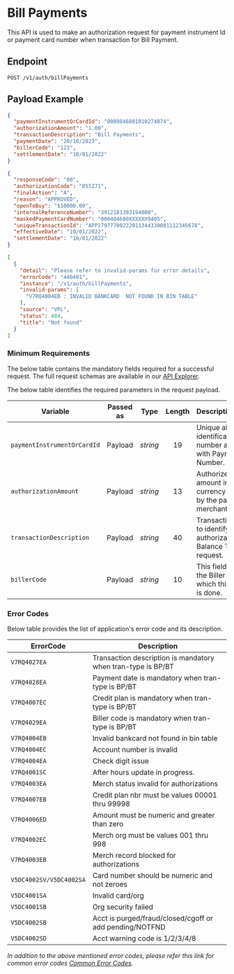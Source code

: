 # Bill Payments

This API is used to make an authorization request for payment instrument Id or payment card number when transaction for Bill Payment.

## Endpoint

`POST /v1/auth/billPayments`

## Payload Example

<!--
type: tab
titles: Request, Response, Error
-->

```json
{
  "paymentInstrumentOrCardId": "0009846801010274074",
  "authorizationAmount": "1.00",
  "transactionDescription": "Bill Payments",
  "paymentDate": "20/10/2023",
  "billerCode": "123",
  "settlementDate": "10/01/2022"
}
```

<!--
type: tab
-->

```json
{
  "responseCode": "00",
  "authorizationCode": "055271",
  "finalAction": "A",
  "reason": "APPROVED",
  "openToBuy": "$10000.00",
  "internalReferenceNumber": "3912181393194000",
  "maskedPaymentCardNumber": "000484680XXXXXX9405",
  "uniqueTransactionId": "APP17977700222011344330001112345678",
  "effectiveDate": "10/01/2022",
  "settlementDate": "10/01/2022"
}
```

<!--
type: tab
-->

```json
[
  {
    "detail": "Please refer to invalid-params for error details",
    "errorCode": "440401",
    "instance": "/v1/auth/billPayments",
    "invalid-params": [
      "V7RQ4004EB : INVALID BANKCARD  NOT FOUND IN BIN TABLE"
    ],
    "source": "VPL",
    "status": 404,
    "title": "Not found"
  }
]
```

<!-- type: tab-end -->

### Minimum Requirements

The below table contains the mandatory fields required for a successful request. The full request schemas are available in our [API Explorer](../api/?type=post&path=/v1/auth/billPayments).

The below table identifies the required parameters in the request payload.

| Variable | Passed as | Type | Length | Description/Values |
| -------- | :-------: | :--: | :------------: | ------------------ |
| `paymentInstrumentOrCardId` | Payload | *string* | 19 | Unique alternate identification number associated with Payment Card Number. |
| `authorizationAmount` | Payload | *string* | 13 | Authorized sales amount in the currency accepted by the particular merchant. |
| `transactionDescription` | Payload | *string* | 40 | Transaction source to identify if the authorization is Balance Transfer request. |
| `billerCode` | Payload | *string* | 10 | This field identify the Biller code to which this payment is done. |

### Error Codes

Below table provides the list of application's error code and its description.

| ErrorCode |  Description |
| --------  | ------------------ |
| `V7RQ4027EA` | Transaction description is mandatory when tran-type is BP/BT |
| `V7RQ4028EA` | Payment date is mandatory when tran-type is BP/BT |
| `V7RQ4007EC` | Credit plan is mandatory when tran-type is BP/BT |
| `V7RQ4029EA` | Biller code is mandatory when tran-type is BP/BT |
| `V7RQ4004EB` | Invalid bankcard  not found in bin table |  
| `V7RQ4004EC` | Account number is invalid |
| `V7RQ4004EA` | Check digit issue |
| `V7RQ4001SC` | After hours update in progress. |
| `V7RQ4003EA` | Merch status invalid for authorizations |
| `V7RQ4007EB` | Credit plan nbr must be values 00001 thru 99998 |
| `V7RQ4006ED` | Amount must be numeric and greater than zero |
| `V7RQ4002EC` | Merch org must be values 001 thru 998 |
| `V7RQ4003EB` | Merch record blocked for authorizations |
| `V5DC4002SV/V5DC4002SA` | Card number should be numeric and not zeroes |
| `V5DC4001SA` | Invalid card/org |
| `V5DC4001SB` | Org security failed |
| `V5DC4002SB` | Acct is purged/fraud/closed/cgoff or add pending/NOTFND |
| `V5DC4002SD` | Acct warning code is 1/2/3/4/8 |

*In addition to the above mentioned error codes, please refer this link for common error codes [Common Error Codes](?path=docs/Common_Error_Code.md).*
